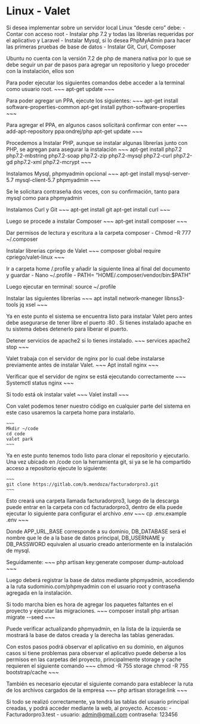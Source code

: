 # Linux - Valet

Si desea implementar sobre un servidor local Linux “desde cero” debe:
    - Contar con acceso root
    - Instalar php 7.2 y todas las librerías requeridas por el aplicativo y Laravel
    - Instalar Mysql, si lo desea PhpMyAdmin para hacer las primeras pruebas de base de datos
    - Instalar Git, Curl, Composer
 
Ubuntu no cuenta con la versión 7.2 de php de manera nativa por lo que se debe seguir un par de pasos para agregar un repositorio y luego proceder con la instalación, ellos son

Para poder ejecutar los siguientes comandos debe acceder a la terminal como usuario root.
    ~~~
    apt-get update
    ~~~

Para poder agregar un PPA, ejecute los siguientes:
    ~~~
    apt-get install software-properties-common
    apt-get install python-software-properties
    ~~~

Para agregar el PPA, en algunos casos solicitará confirmar con enter
    ~~~
    add-apt-repository ppa:ondrej/php
    apt-get update
    ~~~

Procedemos a Instalar PHP, aunque se instalar algunas librerías junto con PHP, se agregan para asegurar la instalación
    ~~~
    apt-get install php7.2 php7.2-mbstring php7.2-soap php7.2-zip php7.2-mysql php7.2-curl php7.2-gd php7.2-xml php7.2-mcrypt
    ~~~

Instalamos Mysql, phpmyadmin opcional
    ~~~
    apt-get install mysql-server-5.7 mysql-client-5.7 phpmyadmin
    ~~~

Se le solicitara contraseña dos veces, con su confirmación, tanto para mysql como para phpmyadmin
 
Instalamos Curl y Git
    ~~~
    apt-get install git
    apt-get install curl
    ~~~

Luego se procede a instalar Composer
    ~~~
    apt-get install composer
    ~~~

Dar permisos de lectura y escritura a la carpeta composer
    - Chmod –R 777 ~/.composer
 
Instalar librerias cpriego de Valet
    ~~~
    composer global require cpriego/valet-linux
    ~~~

Ir a carpeta home /.profile y añadir la siguiente linea al final del documento y guardar
    - Nano ~/.profile
    - PATH= “HOME/.composer/vendor/bin:$PATH”
 
Luego ejecutar en terminal: source ~/.profile
 
Instalar las siguientes librerías
    ~~~
    apt install network-maneger libnss3-tools jq xsel
    ~~~

Ya en este punto el sistema se encuentra listo para instalar Valet pero antes debe asegurarse de tener libre el puerto :80 . Si tienes instalado apache en tu sistema debes detenerlo para liberar el puerto.
 
Detener servicios de apache2 si lo tienes instalado.
    ~~~
    services apache2 stop
    ~~~

Valet trabaja con el servidor de nginx por lo cual debe instalarse previamente antes de instalar Valet.
    ~~~
    Apt install nginx
    ~~~

Verificar que el servidor de nginx se está ejecutando correctamente
    ~~~
    Systemctl status nginx
    ~~~

Si todo está ok instalar valet
    ~~~
    Valet install
    ~~~

Con valet podemos tener nuestro código en cualquier parte del sistema en este caso usaremos la carpeta home para instalarlo.

    ~~~
    Mkdir ~/code
    cd code
    valet park
    ~~~

Ya en este punto tenemos todo listo para clonar el repositorio y ejecutarlo. Una vez ubicado en /code con la herramienta git, si ya se le ha compartido acceso a repositorio ejecute lo siguiente:

    ~~~
    git clone https://gitlab.com/b.mendoza/facturadorpro3.git
    ~~~

Esto creará una carpeta llamada facturadorpro3, luego de la descarga puede entrar en la carpeta con cd facturadorpro3, dentro de ella puede ejecutar lo siguiente para configurar el archivo .env
    ~~~
    cp .env.example .env
    ~~~

Donde APP_URL_BASE corresponde a su dominio, DB_DATABASE será el nombre que le de a la base de datos principal, DB_USERNAME y DB_PASSWORD equivalen al usuario creado anteriormente en la instalación de mysql.
 
Seguidamente:
    ~~~
    php artisan key:generate
    composer dump-autoload
    ~~~

Luego deberá registrar la base de datos mediante phpmyadmin, accediendo a la ruta sudominio.com/phpmyadmin con el usuario root y contraseña agregada en la instalación.
 
Si todo marcha bien es hora de agregar los paquetes faltantes en el proyecto y ejecutar las migraciones.
    ~~~
    composer install
    php artisan migrate --seed
    ~~~

Puede verificar actualizando phpmyadmin, en la lista de la izquierda se mostrará la base de datos creada y la derecha las tablas generadas.
 
Con estos pasos podrá observar el aplicativo en su dominio, en algunos casos si tiene problemas para observar el aplicativo puede deberse a los permisos en las carpetas del proyecto, principalmente storage y cache requieren el siguiente comando
    ~~~
    chmod -R 755 storage
    chmod -R 755 bootstrap/cache
    ~~~

También es necesario ejecutar el siguiente comando para establecer la ruta de los archivos cargados de la empresa
    ~~~
    php artisan storage:link
    ~~~

Si todo se realizó correctamente, ya tendrá las tablas del usuario principal creadas, y podrá acceder mediante la web, al proyecto.
Accesos:
    - Facturadorpro3.test
    - usuario: admin@gmail.com
contraseña: 123456
